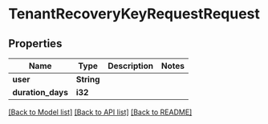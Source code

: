 # TenantRecoveryKeyRequestRequest

## Properties

Name | Type | Description | Notes
------------ | ------------- | ------------- | -------------
**user** | **String** |  | 
**duration_days** | **i32** |  | 

[[Back to Model list]](../README.md#documentation-for-models) [[Back to API list]](../README.md#documentation-for-api-endpoints) [[Back to README]](../README.md)


